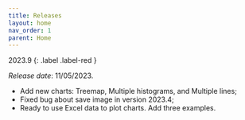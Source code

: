```yaml
---
title: Releases
layout: home
nav_order: 1
parent: Home
---
```


2023.9
{: .label .label-red }

<p align = "justify"><i>Release date</i>: 11/05/2023.</p>

<ul>
    <li>Add new charts: Treemap, Multiple histograms, and Multiple lines;
    </li>
    <li>Fixed bug about save image in version 2023.4;
    </li>
    <li>Ready to use Excel data to plot charts. Add three examples.
    </li>
</ul>